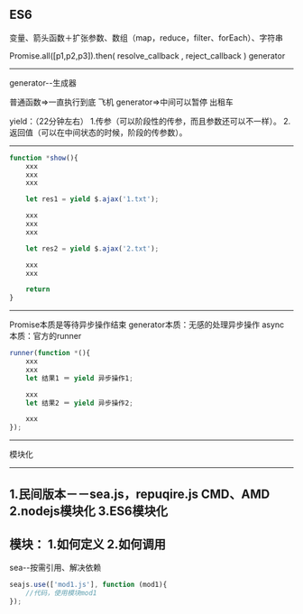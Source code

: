 ## ES6

变量、箭头函数＋扩张参数、数组（map，reduce，filter、forEach）、字符串

Promise.all([p1,p2,p3]).then( resolve_callback , reject_callback )
generator

---

generator--生成器

普通函数=>一直执行到底    飞机
generator=>中间可以暂停   出租车

yield：（22分钟左右）
1.传参（可以阶段性的传参，而且参数还可以不一样）。
2.返回值（可以在中间状态的时候，阶段的传参数）。

---
```Javascript
function *show(){
    xxx
    xxx
    xxx

    let res1 = yield $.ajax('1.txt');

    xxx
    xxx
    xxx

    let res2 = yield $.ajax('2.txt');

    xxx
    xxx

    return
}
```


---
Promise本质是等待异步操作结束
generator本质：无感的处理异步操作
async 本质：官方的runner

```Javascript
runner(function *(){
    xxx
    xxx
    let 结果1 ＝ yield 异步操作1;

    xxx
    let 结果2 ＝ yield 异步操作2;

    xxx
});
```

---

模块化

---
1.民间版本－－sea.js，repuqire.js
    CMD、AMD
2.nodejs模块化
3.ES6模块化
---
模块：
1.如何定义
2.如何调用
---
sea--按需引用、解决依赖
```Javascript
seajs.use(['mod1.js'], function (mod1){
    //代码，使用模块mod1
});
```
